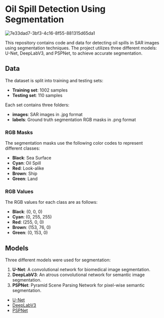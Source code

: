 # Oil Spill Detection Using Segmentation

![7e33dad7-3bf3-4c16-8f55-881315d65da1](https://github.com/PotatoAim20/Oil-Spill-Detection-using-Segmentation/assets/119634635/63cd2009-6a45-48ec-99d8-69ef95d1a8ec)

This repository contains code and data for detecting oil spills in SAR images using segmentation techniques. The project utilizes three different models: U-Net, DeepLabV3, and PSPNet, to achieve accurate segmentation.

## Data

The dataset is split into training and testing sets:

- **Training set**: 1002 samples
- **Testing set**: 110 samples

Each set contains three folders:
- **images**: SAR images in .jpg format
- **labels**: Ground truth segmentation RGB masks in .png format

### RGB Masks

The segmentation masks use the following color codes to represent different classes:

- **Black**: Sea Surface
- **Cyan**: Oil Spill
- **Red**: Look-alike
- **Brown**: Ship
- **Green**: Land

### RGB Values

The RGB values for each class are as follows:

- **Black**: (0, 0, 0)
- **Cyan**: (0, 255, 255)
- **Red**: (255, 0, 0)
- **Brown**: (153, 76, 0)
- **Green**: (0, 153, 0)

## Models

Three different models were used for segmentation:

1. **U-Net**: A convolutional network for biomedical image segmentation.
2. **DeepLabV3**: An atrous convolutional network for semantic image segmentation.
3. **PSPNet**: Pyramid Scene Parsing Network for pixel-wise semantic segmentation.

- [U-Net](https://arxiv.org/abs/1505.04597)
- [DeepLabV3](https://arxiv.org/abs/1706.05587)
- [PSPNet](https://arxiv.org/abs/1612.01105)
